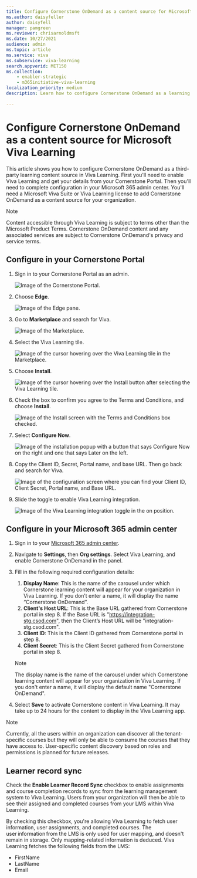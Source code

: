 ```yaml
---
title: Configure Cornerstone OnDemand as a content source for Microsoft Viva Learning
ms.author: daisyfeller
author: daisyfell
manager: pamgreen
ms.reviewer: chrisarnoldmsft
ms.date: 10/27/2021
audience: admin
ms.topic: article
ms.service: viva
ms.subservice: viva-learning
search.appverid: MET150
ms.collection: 
    - enabler-strategic
    - m365initiative-viva-learning
localization_priority: medium
description: Learn how to configure Cornerstone OnDemand as a learning content source for Microsoft Viva Learning.

---
```


# Configure Cornerstone OnDemand as a content source for Microsoft Viva Learning

This article shows you how to configure Cornerstone OnDemand as a third-party learning content source in Viva Learning. First you'll need to enable Viva Learning and get your details from your Cornerstone Portal. Then you'll need to complete configuration in your Microsoft 365 admin center. You'll need a Microsoft Viva Suite or Viva Learning license to add Cornerstone OnDemand as a content source for your organization.

>[!NOTE]
>Content accessible through Viva Learning is subject to terms other than the Microsoft Product Terms. Cornerstone OnDemand content and any associated services are subject to Cornerstone OnDemand's privacy and service terms.

## Configure in your Cornerstone Portal

1. Sign in to your Cornerstone Portal as an admin.

    ![Image of the Cornerstone Portal.](../media/learning/csod-1.png)

2. Choose **Edge**.

    ![Image of the Edge pane.](../media/learning/csod-2.png)

3. Go to **Marketplace** and search for Viva.

    ![Image of the Marketplace.](../media/learning/csod-3.png)

4. Select the Viva Learning tile.

    ![Image of the cursor hovering over the Viva Learning tile in the Marketplace.](../media/learning/csod-4.png)

5. Choose **Install**.

    ![Image of the cursor hovering over the Install button after selecting the Viva Learning tile.](../media/learning/csod-5.png)

6. Check the box to confirm you agree to the Terms and Conditions, and choose **Install**.

    ![Image of the Install screen with the Terms and Conditions box checked.](../media/learning/csod-6.png)

7. Select **Configure Now**.

    ![Image of the installation popup with a button that says Configure Now on the right and one that says Later on the left.](../media/learning/csod-7.png)

8. Copy the Client ID, Secret, Portal name, and base URL. Then go back and search for Viva.

    ![Image of the configuration screen where you can find your Client ID, Client Secret, Portal name, and Base URL.](../media/learning/csod-8.png)

9. Slide the toggle to enable Viva Learning integration.

    ![Image of the Viva Learning integration toggle in the on position.](../media/learning/csod-10.png)

## Configure in your Microsoft 365 admin center

1. Sign in to your [Microsoft 365 admin center](https://admin.microsoft.com).
2. Navigate to **Settings**, then **Org settings**. Select Viva Learning, and enable Cornerstone OnDemand in the panel.
3. Fill in the following required configuration details:
    1. **Display Name**: This is the name of the carousel under which Cornerstone learning content will appear for your organization in Viva Learning. If you don’t enter a name, it will display the name “Cornerstone OnDemand”.
    2. **Client's Host URL**: This is the Base URL gathered from Cornerstone portal in step 8. If the Base URL is "https://integration-stg.csod.com", then the Client’s Host URL will be "integration-stg.csod.com".
    3. **Client ID**: This is the Client ID gathered from Cornerstone portal in step 8.
    4. **Client Secret**: This is the Client Secret gathered from Cornerstone portal in step 8.

    >[!NOTE]
    >The display name is the name of the carousel under which Cornerstone learning content will appear for your organization in Viva Learning. If you don't enter a name, it will display the default name "Cornerstone OnDemand".

4. Select **Save** to activate Cornerstone content in Viva Learning. It may take up to 24 hours for the content to display in the Viva Learning app.

>[!NOTE]
>Currently, all the users within an organization can discover all the tenant-specific courses but they will only be able to consume the courses that they have access to. User-specific content discovery based on roles and permissions is planned for future releases.

## Learner record sync

Check the **Enable Learner Record Sync** checkbox to enable assignments and course completion records to sync from the learning management system to Viva Learning. Users from your organization will then be able to see their assigned and completed courses from your LMS within Viva Learning.  

By checking this checkbox, you're allowing Viva Learning to fetch user information, user assignments, and completed courses. The user information from the LMS is only used for user mapping, and doesn't remain in storage. Only mapping-related information is deduced. Viva Learning fetches the following fields from the LMS:

- FirstName
- LastName
- Email
